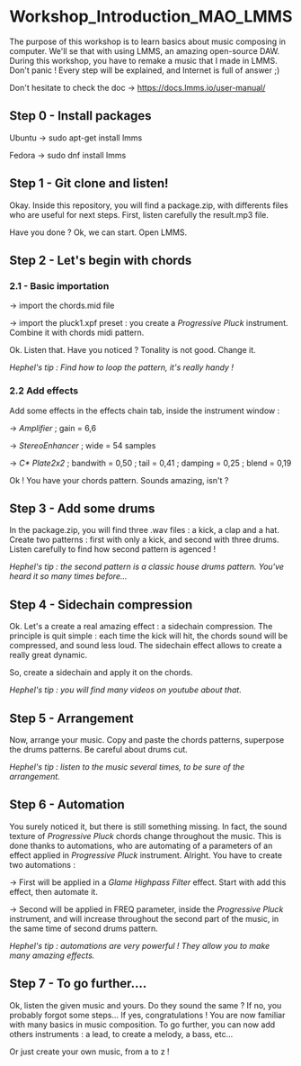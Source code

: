 # Workshop_Introduction_MAO_LMMS

The purpose of this workshop is to learn basics about music composing in computer. We'll se that with using LMMS, an amazing open-source DAW.
During this workshop, you have to remake a music that I made in LMMS. Don't panic ! Every step will be explained, and Internet is full of answer ;)

Don't hesitate to check the doc -> https://docs.lmms.io/user-manual/

## Step 0 - Install packages

Ubuntu -> sudo apt-get install lmms

Fedora -> sudo dnf install lmms

## Step 1 - Git clone and listen!

Okay. Inside this repository, you will find a package.zip, with differents files who are useful for next steps.
First, listen carefully the result.mp3 file.

Have you done ? Ok, we can start. Open LMMS.

## Step 2 - Let's begin with chords

### 2.1 - Basic importation

-> import the chords.mid file

-> import the pluck1.xpf preset : you create a _Progressive Pluck_ instrument. Combine it with chords midi pattern.

Ok. Listen that. Have you noticed ? Tonality is not good. Change it.

_Hephel's tip : Find how to loop the pattern, it's really handy !_

### 2.2 Add effects

Add some effects in the effects chain tab, inside the instrument window :

-> _Amplifier_ ; gain = 6,6

-> _StereoEnhancer_ ; wide = 54 samples

-> _C* Plate2x2_ ; bandwith = 0,50 ; tail = 0,41 ; damping = 0,25 ; blend = 0,19

Ok ! You have your chords pattern. Sounds amazing, isn't ?

## Step 3 - Add some drums

In the package.zip, you will find three .wav files : a kick, a clap and a hat.
Create two patterns : first with only a kick, and second with three drums. Listen carefully to find how second pattern is agenced !

_Hephel's tip : the second pattern is a classic house drums pattern. You've heard it so many times before..._

## Step 4 - Sidechain compression

Ok. Let's a create a real amazing effect : a sidechain compression. The principle is quit simple : each time the kick will hit, the chords sound will be compressed, and sound less loud. The sidechain effect allows to create a really great dynamic.

So, create a sidechain and apply it on the chords.

_Hephel's tip : you will find many videos on youtube about that._

## Step 5 - Arrangement

Now, arrange your music. Copy and paste the chords patterns, superpose the drums patterns. Be careful about drums cut. 

_Hephel's tip : listen to the music several times, to be sure of the arrangement._

## Step 6 - Automation

You surely noticed it, but there is still something missing. In fact, the sound texture of _Progressive Pluck_ chords change throughout the music. This is done thanks to automations, who are automating of a parameters of an effect applied in _Progressive Pluck_  instrument.
Alright. You have to create two automations :

-> First will be applied in a _Glame Highpass Filter_ effect. Start with add this effect, then automate it.

-> Second will be applied in FREQ parameter, inside the _Progressive Pluck_ instrument, and will increase throughout the second part of the music, in the same time of second drums pattern.

_Hephel's tip : automations are very powerful ! They allow you to make many amazing effects._

## Step 7 - To go further....

Ok, listen the given music and yours. Do they sound the same ? If no, you probably forgot some steps... If yes, congratulations ! You are now familiar with many basics in music composition.
To go further, you can now add others instruments : a lead, to create a melody, a bass, etc...

Or just create your own music, from a to z !